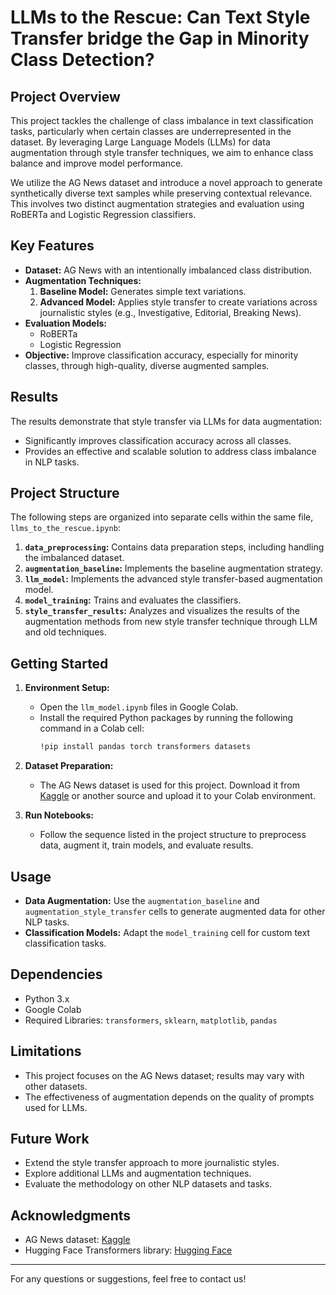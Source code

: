 # LLMs to the Rescue: Can Text Style Transfer bridge the Gap in Minority Class Detection?

## Project Overview
This project tackles the challenge of class imbalance in text classification tasks, particularly when certain classes are underrepresented in the dataset. By leveraging Large Language Models (LLMs) for data augmentation through style transfer techniques, we aim to enhance class balance and improve model performance.

We utilize the AG News dataset and introduce a novel approach to generate synthetically diverse text samples while preserving contextual relevance. This involves two distinct augmentation strategies and evaluation using RoBERTa and Logistic Regression classifiers.

## Key Features
- **Dataset:** AG News with an intentionally imbalanced class distribution.
- **Augmentation Techniques:**
  1. **Baseline Model:** Generates simple text variations.
  2. **Advanced Model:** Applies style transfer to create variations across journalistic styles (e.g., Investigative, Editorial, Breaking News).
- **Evaluation Models:**
  - RoBERTa
  - Logistic Regression
- **Objective:** Improve classification accuracy, especially for minority classes, through high-quality, diverse augmented samples.

## Results
The results demonstrate that style transfer via LLMs for data augmentation:
- Significantly improves classification accuracy across all classes.
- Provides an effective and scalable solution to address class imbalance in NLP tasks.

## Project Structure
The following steps are organized into separate cells within the same file, `llms_to_the_rescue.ipynb`:
1. **`data_preprocessing`:** Contains data preparation steps, including handling the imbalanced dataset.
2. **`augmentation_baseline`:** Implements the baseline augmentation strategy.
3. **`llm_model`:** Implements the advanced style transfer-based augmentation model.
4. **`model_training`:** Trains and evaluates the classifiers.
5. **`style_transfer_results`:** Analyzes and visualizes the results of the augmentation methods from new style transfer technique through LLM and old techniques.

## Getting Started
1. **Environment Setup:**
   - Open the `llm_model.ipynb` files in Google Colab.
   - Install the required Python packages by running the following command in a Colab cell:
     ```bash
     !pip install pandas torch transformers datasets
     ```

2. **Dataset Preparation:**
   - The AG News dataset is used for this project. Download it from [Kaggle](https://www.kaggle.com/amananandrai/ag-news-classification-dataset) or another source and upload it to your Colab environment.

3. **Run Notebooks:**
   - Follow the sequence listed in the project structure to preprocess data, augment it, train models, and evaluate results.

## Usage
- **Data Augmentation:** Use the `augmentation_baseline` and `augmentation_style_transfer` cells to generate augmented data for other NLP tasks.
- **Classification Models:** Adapt the `model_training` cell for custom text classification tasks.

## Dependencies
- Python 3.x
- Google Colab
- Required Libraries: `transformers`, `sklearn`, `matplotlib`, `pandas`

## Limitations
- This project focuses on the AG News dataset; results may vary with other datasets.
- The effectiveness of augmentation depends on the quality of prompts used for LLMs.

## Future Work
- Extend the style transfer approach to more journalistic styles.
- Explore additional LLMs and augmentation techniques.
- Evaluate the methodology on other NLP datasets and tasks.

## Acknowledgments
- AG News dataset: [Kaggle](https://www.kaggle.com/amananandrai/ag-news-classification-dataset)
- Hugging Face Transformers library: [Hugging Face](https://huggingface.co/transformers/)

---
For any questions or suggestions, feel free to contact us!

